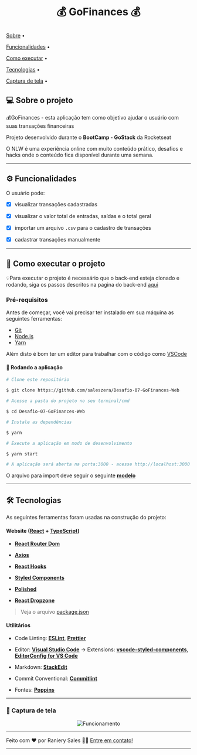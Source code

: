 
<h1  align="center">

💰️ GoFinances 💰️

</h1>


<p  align="center">

<a  href="#-sobre-o-projeto">Sobre</a> •

<a  href="#-funcionalidades">Funcionalidades</a> •

<a  href="#-como-executar-o-projeto">Como executar</a> •

<a  href="#-tecnologias">Tecnologias</a> •

<a  href="#-captura-de-tela">Captura de tela</a> •

</p>




## 💻 Sobre o projeto



💰️GoFinances - esta aplicação tem como objetivo ajudar o usuário com suas transações financeiras



Projeto desenvolvido durante o **BootCamp - GoStack** da Rocketseat

O NLW é uma experiência online com muito conteúdo prático, desafios e hacks onde o conteúdo fica disponível durante uma semana.



---



## ⚙️ Funcionalidades



O usuário pode:

- [x] visualizar transações cadastradas

- [x] visualizar o valor total de entradas, saídas e o total geral

- [x] importar um arquivo `.csv` para o cadastro de transações

- [x] cadastrar transações manualmente


---

## 🚀 Como executar o projeto


💡Para executar o projeto é necessário que o back-end esteja clonado e rodando, siga os passos descritos na pagina do back-end [aqui](https://github.com/saleszera/desafio-database-upload)



### Pré-requisitos



Antes de começar, você vai precisar ter instalado em sua máquina as seguintes ferramentas:

- [Git](https://git-scm.com)
- [Node.js](https://nodejs.org/en/)
- [Yarn](https://yarnpkg.com/getting-started/install)

Além disto é bom ter um editor para trabalhar com o código como [VSCode](https://code.visualstudio.com/)





#### 🧭 Rodando a aplicação



```bash
# Clone este repositório

$ git clone https://github.com/saleszera/Desafio-07-GoFinances-Web

# Acesse a pasta do projeto no seu terminal/cmd

$ cd Desafio-07-GoFinances-Web

# Instale as dependências

$ yarn

# Execute a aplicação em modo de desenvolvimento

$ yarn start

# A aplicação será aberta na porta:3000 - acesse http://localhost:3000

```
O arquivo para import deve seguir o seguinte **[modelo](https://github.com/rocketseat-education/bootcamp-gostack-desafios/blob/master/desafio-database-upload/assets/file.csv)**


---

## 🛠 Tecnologias


As seguintes ferramentas foram usadas na construção do projeto:


#### **Website** ([React](https://reactjs.org/) + [TypeScript](https://www.typescriptlang.org/))

- **[React Router Dom](https://github.com/ReactTraining/react-router/tree/master/packages/react-router-dom)**

- **[Axios](https://github.com/axios/axios)**

- **[React Hooks](https://pt-br.reactjs.org/docs/hooks-intro.html)**

- **[Styled Components](https://styled-components.com/)**

- **[Polished](https://polished.js.org/)**

- **[React Dropzone](https://github.com/react-dropzone/react-dropzone)**

> Veja o arquivo [package.json](https://github.com/saleszera/Desafio-07-GoFinances-Web/blob/master/package.json)



#### **Utilitários**

- Code Linting:  **[ESLint](https://eslint.org/)**,  **[Prettier](https://prettier.io/docs/en/integrating-with-linters.html)**

- Editor: **[Visual Studio Code](https://code.visualstudio.com/)** → Extensions: **[vscode-styled-components](https://marketplace.visualstudio.com/items?itemName=jpoissonnier.vscode-styled-components)**, **[EditorConfig for VS Code](https://marketplace.visualstudio.com/items?itemName=EditorConfig.EditorConfig)**

- Markdown: **[StackEdit](https://stackedit.io/)**

- Commit Conventional: **[Commitlint](https://github.com/conventional-changelog/commitlint)**

- Fontes: **[Poppins](https://fonts.google.com/specimen/Poppins)**

---
### 🎥️ Captura de tela
  <div align="center">
	  <img src="https://media.giphy.com/media/o5qBVilWLo0tFknCDp/giphy.gif" alt="Funcionamento"/>
  </div>

---

Feito com ❤️ por Raniery Sales 👋🏽 [Entre em contato!](https://www.linkedin.com/in/raniery-sales/)


---
